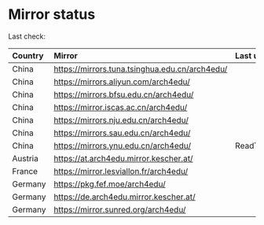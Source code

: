 <script src="./time.js"></script>
# Mirror status
Last check: <script type="text/javascript">localize(1681453389.5793698);</script>

|Country|Mirror|Last update|
|:------|:-----|:----------|
|China|https://mirrors.tuna.tsinghua.edu.cn/arch4edu/|<script type="text/javascript">localize(1681410700);</script>|
|China|https://mirrors.aliyun.com/arch4edu/|<script type="text/javascript">localize(1681410700);</script>|
|China|https://mirrors.bfsu.edu.cn/arch4edu/|<script type="text/javascript">localize(1681410700);</script>|
|China|https://mirror.iscas.ac.cn/arch4edu/|<script type="text/javascript">localize(1681410700);</script>|
|China|https://mirrors.nju.edu.cn/arch4edu/|<script type="text/javascript">localize(1681367560);</script>|
|China|https://mirrors.sau.edu.cn/arch4edu/|<script type="text/javascript">localize(1673850842);</script>|
|China|https://mirrors.ynu.edu.cn/arch4edu/|ReadTimeout|
|Austria|https://at.arch4edu.mirror.kescher.at/|<script type="text/javascript">localize(1681410700);</script>|
|France|https://mirror.lesviallon.fr/arch4edu/|<script type="text/javascript">localize(1681410700);</script>|
|Germany|https://pkg.fef.moe/arch4edu/|<script type="text/javascript">localize(1681410700);</script>|
|Germany|https://de.arch4edu.mirror.kescher.at/|<script type="text/javascript">localize(1681410700);</script>|
|Germany|https://mirror.sunred.org/arch4edu/|<script type="text/javascript">localize(1681410700);</script>|

<script src="./tablefilter/tablefilter.js"></script>
<script src="./table.js"></script>